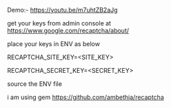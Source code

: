 Demo:-  https://youtu.be/m7uhtZB2aJg

get your keys from admin console at https://www.google.com/recaptcha/about/

place your keys in ENV as below

RECAPTCHA_SITE_KEY=<SITE_KEY>

RECAPTCHA_SECRET_KEY=<SECRET_KEY>

source the ENV file

i am using gem https://github.com/ambethia/recaptcha 
